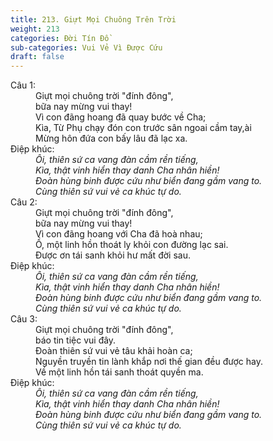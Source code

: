 ```yaml
---
title: 213. Giựt Mọi Chuông Trên Trời
weight: 213
categories: Đời Tín Đồ
sub-categories: Vui Vẻ Vì Được Cứu
draft: false
---
```

<dl><dt>Câu 1:</dt><dd data-verse="1">Giựt mọi chuông trời "đính đông", <br/>bữa nay mừng vui thay! <br/>Vì con đãng hoang đã quay bước về Cha; <br/>Kìa, Từ Phụ chạy đón con trước sân ngoai cầm tay,ài <br/>Mừng hôn đứa con bấy lâu đã lạc xa. </dd><dt>Điệp khúc:</dt><dd data-chorus="1"><em>Ôi, thiên sứ ca vang đàn cầm rền tiếng, <br/>Kìa, thật vinh hiển thay danh Cha nhân hiền! <br/>Đoàn hùng binh được cứu như biển đang gầm vang to. <br/>Cùng thiên sứ vui vẻ ca khúc tự do. </em></dd><dt>Câu 2:</dt><dd data-verse="2">Giựt mọi chuông trời "đính đông", <br/>bữa nay mừng vui thay! <br/>Vì con đãng hoang với Cha đã hoà nhau; <br/>Ồ, một linh hồn thoát ly khỏi con đường lạc sai. <br/>Được ơn tái sanh khỏi hư mất đời sau. </dd><dt>Điệp khúc:</dt><dd data-chorus="1"><em>Ôi, thiên sứ ca vang đàn cầm rền tiếng, <br/>Kìa, thật vinh hiển thay danh Cha nhân hiền! <br/>Đoàn hùng binh được cứu như biển đang gầm vang to. <br/>Cùng thiên sứ vui vẻ ca khúc tự do. </em></dd><dt>Câu 3:</dt><dd data-verse="3">Giựt mọi chuông trời "đính đông", <br/>báo tin tiệc vui đây. <br/>Đoàn thiên sứ vui vẻ tâu khải hoàn ca; <br/>Nguyền truyền tin lành khắp nơi thế gian đều được hay. <br/>Về một linh hồn tái sanh thoát quyền ma. </dd><dt>Điệp khúc:</dt><dd data-chorus="1"><em>Ôi, thiên sứ ca vang đàn cầm rền tiếng, <br/>Kìa, thật vinh hiển thay danh Cha nhân hiền! <br/>Đoàn hùng binh được cứu như biển đang gầm vang to. <br/>Cùng thiên sứ vui vẻ ca khúc tự do. </em></dd></dl>